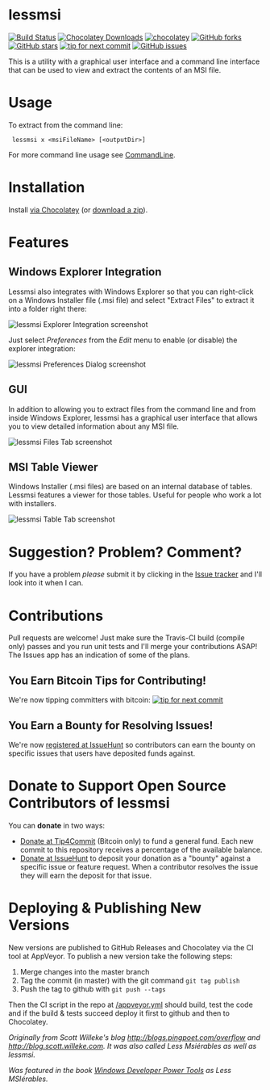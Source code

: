 # lessmsi #
[![Build Status](https://ci.appveyor.com/api/projects/status/github/activescott/lessmsi?branch=master&svg=true)](https://ci.appveyor.com/project/activescott/lessmsi) 
[![Chocolatey Downloads](https://img.shields.io/chocolatey/dt/lessmsi.svg?style=popout)](https://chocolatey.org/packages/lessmsi) 
[![chocolatey](https://img.shields.io/chocolatey/v/lessmsi.svg?maxAge=2592000)](https://chocolatey.org/packages/lessmsi)
[![GitHub forks](https://img.shields.io/github/forks/activescott/lessmsi.svg)](https://github.com/activescott/lessmsi/network)
[![GitHub stars](https://img.shields.io/github/stars/activescott/lessmsi.svg)](https://github.com/activescott/lessmsi/stargazers)
[![tip for next commit](https://tip4commit.com/projects/316.svg)](https://tip4commit.com/projects/316) 
[![GitHub issues](https://img.shields.io/github/issues/activescott/lessmsi.svg)](https://github.com/activescott/lessmsi/issues)

This is a utility with a graphical user interface and a command line interface that can be used to view and extract the contents of an MSI file. 

# Usage #
To extract from the command line:

     lessmsi x <msiFileName> [<outputDir>]

For more command line usage see [CommandLine](https://github.com/activescott/lessmsi/wiki/Command-Line).

# Installation #
Install [via Chocolatey](https://chocolatey.org/packages/lessmsi) (or [download a zip](https://github.com/activescott/lessmsi/releases/latest)).

# Features #
## Windows Explorer Integration ##
Lessmsi also integrates with Windows Explorer so that you can right-click on a Windows Installer file (.msi file) and select "Extract Files" to extract it into a folder right there:

![lessmsi Explorer Integration screenshot](https://raw.github.com/activescott/lessmsi/master/misc/screenshot-explorerintegration.png)

Just select _Preferences_ from the _Edit_ menu to enable (or disable) the explorer integration:

![lessmsi Preferences Dialog screenshot](https://raw.github.com/activescott/lessmsi/master/misc/screenshot-preferences.png)


## GUI ##
In addition to allowing you to extract files from the command line and from inside Windows Explorer, lessmsi has a graphical user interface that allows you to view detailed information about any MSI file. 

![lessmsi Files Tab screenshot](https://raw.github.com/activescott/lessmsi/master/misc/screenshot-filestab.png)


## MSI Table Viewer ##
Windows Installer (.msi files) are based on an internal database of tables. Lessmsi features a viewer for those tables. Useful for people who work a lot with installers.

![lessmsi Table Tab screenshot](https://raw.github.com/activescott/lessmsi/master/misc/screenshot-tabletab.png)

# Suggestion? Problem? Comment? #
If you have a problem *please* submit it by clicking in the [Issue tracker](https://github.com/activescott/lessmsi/issues) and I'll look into it when I can.

# Contributions #
Pull requests are welcome! Just make sure the Travis-CI build (compile only) passes and you run unit tests and I'll merge your contributions ASAP! The Issues app has an indication of some of the plans.

## You Earn Bitcoin Tips for Contributing! ##
We're now tipping committers with bitcoin: [![tip for next commit](http://tip4commit.com/projects/316.svg)](http://tip4commit.com/projects/316)

## You Earn a Bounty for Resolving Issues! ##
We're now [registered at IssueHunt](https://issuehunt.io/r/activescott/lessmsi) so contributors can earn the bounty on specific issues that users have deposited funds against.


# Donate to Support Open Source Contributors of lessmsi #

You can **donate** in two ways: 
* [Donate at Tip4Commit](https://tip4commit.com/github/activescott/lessmsi) (Bitcoin only) to fund a general fund. Each new commit to this repository receives a percentage of the available balance.
* [Donate at IssueHunt](https://issuehunt.io/r/activescott/lessmsi) to deposit your donation as a "bounty" against a specific issue or feature request. When a contributor resolves the issue they will earn the deposit for that issue.

# Deploying & Publishing New Versions #
New versions are published to GitHub Releases and Chocolatey via the CI tool at AppVeyor. To publish a new version take the following steps:
1. Merge changes into the master branch
2. Tag the commit (in master) with the git command `git tag publish`
3. Push the tag to github with `git push --tags`

Then the CI script in the repo at [/appveyor.yml](https://github.com/activescott/lessmsi/blob/master/appveyor.yml) should build, test the code and if the build & tests succeed deploy it first to github and then to Chocolatey.


*Originally from Scott Willeke's blog http://blogs.pingpoet.com/overflow and http://blog.scott.willeke.com. 
It was also called Less Msiérables as well as lessmsi.*

*Was featured in the book [Windows Developer Power Tools](https://www.oreilly.com/library/view/windows-developer-power/0596527543/) as Less MSIérables.*
